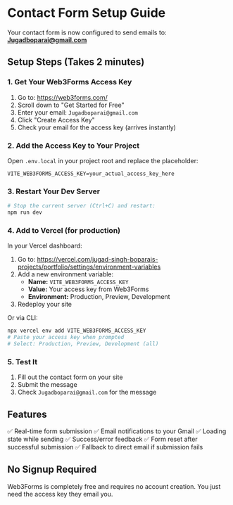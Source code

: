 # Contact Form Setup Guide

Your contact form is now configured to send emails to: **Jugadboparai@gmail.com**

## Setup Steps (Takes 2 minutes)

### 1. Get Your Web3Forms Access Key

1. Go to: https://web3forms.com/
2. Scroll down to "Get Started for Free"
3. Enter your email: `Jugadboparai@gmail.com`
4. Click "Create Access Key"
5. Check your email for the access key (arrives instantly)

### 2. Add the Access Key to Your Project

Open `.env.local` in your project root and replace the placeholder:

```env
VITE_WEB3FORMS_ACCESS_KEY=your_actual_access_key_here
```

### 3. Restart Your Dev Server

```bash
# Stop the current server (Ctrl+C) and restart:
npm run dev
```

### 4. Add to Vercel (for production)

In your Vercel dashboard:
1. Go to: https://vercel.com/jugad-singh-boparais-projects/portfolio/settings/environment-variables
2. Add a new environment variable:
   - **Name:** `VITE_WEB3FORMS_ACCESS_KEY`
   - **Value:** Your access key from Web3Forms
   - **Environment:** Production, Preview, Development
3. Redeploy your site

Or via CLI:
```bash
npx vercel env add VITE_WEB3FORMS_ACCESS_KEY
# Paste your access key when prompted
# Select: Production, Preview, Development (all)
```

### 5. Test It

1. Fill out the contact form on your site
2. Submit the message
3. Check `Jugadboparai@gmail.com` for the message

## Features

✅ Real-time form submission
✅ Email notifications to your Gmail
✅ Loading state while sending
✅ Success/error feedback
✅ Form reset after successful submission
✅ Fallback to direct email if submission fails

## No Signup Required

Web3Forms is completely free and requires no account creation. You just need the access key they email you.
